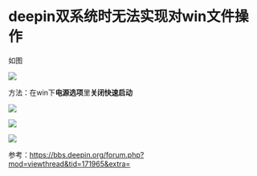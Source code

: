 # deepin双系统时无法实现对win文件操作

如图

![](https://cdn.jsdelivr.net/gh/ZanderZhao/img20/file/20191102202355.png)

方法：在win下**电源选项**里**关闭快速启动**

![](https://cdn.jsdelivr.net/gh/ZanderZhao/img20/file/20191102202422.png)

![](https://cdn.jsdelivr.net/gh/ZanderZhao/img20/file/20191102202442.png)

![](https://cdn.jsdelivr.net/gh/ZanderZhao/img20/file/20191102202455.png)





参考：<https://bbs.deepin.org/forum.php?mod=viewthread&tid=171965&extra=>







